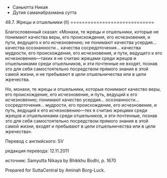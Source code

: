 









* Саньютта Никая
* Дутия саманабрахмана сутта


48\.7\. Жрецы и отшельники \(II\)
\=\=\=\=\=\=\=\=\=\=\=\=\=\=\=\=\=\=\=\=\=\=\=\=\=\=\=\=\=



Благословенный сказал: «Монахи, те жрецы и отшельники, которые не понимают качества веры, его происхождения, его исчезновения, и пути, ведущего к его исчезновению; не понимают качества усердия… качества осознанности… качества сосредоточения… качества мудрости, его происхождения, его исчезновения, и пути, ведущего к его исчезновению—таких я не считаю жрецами среди жрецов и отшельниками среди отшельников, и эти почтенные не входят, познав это для себя самостоятельно посредством прямого знания в этой самой жизни, и не пребывают в цели отшельничества или в цели жречества\.


Но, монахи, те жрецы и отшельники, которые понимают качество веры, его происхождение, его исчезновение, и путь, ведущий к его исчезновению; понимают качество усердия… осознанности… сосредоточения… мудрости, его происхождение, его исчезновение, и путь, ведущий к его исчезновению—тех я считаю жрецами среди жрецов и отшельниками среди отшельников, и эти почтенные, познав это для себя самостоятельно посредством прямого знания в этой самой жизни, входят и пребывают в цели отшельничества или в цели жречества»\.



Перевод с английского: SV


редакция перевода: 12\.11\.2011


источник: Samyutta Nikaya by Bhikkhu Bodhi, p\. 1670


Prepared for SuttaCentral by Aminah Borg\-Luck\.







